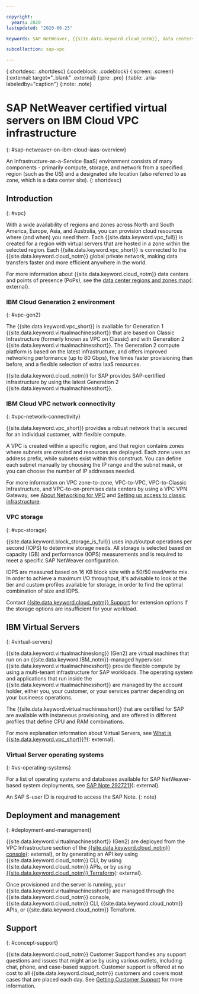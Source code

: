 ```yaml
---

copyright:
  years: 2020
lastupdated: "2020-06-25"

keywords: SAP NetWeaver, {{site.data.keyword.cloud_notm}}, data centers, {{site.data.keyword.baremetal_short}}, deployment, VLANs, SAP Certified, database

subcollection: sap-vpc

---
```


{:shortdesc: .shortdesc}
{:codeblock: .codeblock}
{:screen: .screen}
{:external: target="_blank" .external}
{:pre: .pre}
{:table: .aria-labeledby="caption"}
{:note: .note}

# SAP NetWeaver certified virtual servers on IBM Cloud VPC infrastructure
{: #sap-netweaver-on-ibm-cloud-iaas-overview}

An Infrastructure-as-a-Service (IaaS) environment consists of many components - primarily compute, storage, and network from a specified region (such as the US) and a designated site location (also referred to as zone, which is a data center site).
{: shortdesc}


## Introduction
{: #vpc}

With a wide availability of regions and zones across North and South America, Europe, Asia, and Australia, you can provision cloud resources where (and when) you need them. Each {{site.data.keyword.vpc_full}} is created for a region with virtual servers that are hosted in a zone within the selected region. Each {{site.data.keyword.vpc_short}} is connected to the {{site.data.keyword.cloud_notm}} global private network, making data transfers faster and more efficient anywhere in the world.

For more information about {{site.data.keyword.cloud_notm}} data centers and points of presence (PoPs), see the [data center regions and zones map](https://www.ibm.com/cloud/data-centers/#datacentermap){: external}.

### IBM Cloud Generation 2 environment
{: #vpc-gen2}

The {{site.data.keyword.vpc_short}} is available for Generation 1 {{site.data.keyword.virtualmachinesshort}} that are based on Classic Infrastructure (formerly known as VPC on Classic) and with Generation 2 {{site.data.keyword.virtualmachinesshort}}. The Generation 2 compute platform is based on the latest infrastructure, and offers improved networking performance (up to 80 Gbps), five times faster provisioning than before, and a flexible selection of extra IaaS resources. 

{{site.data.keyword.cloud_notm}} for SAP provides SAP-certified infrastructure by using the latest Generation 2 {{site.data.keyword.virtualmachinesshort}}.

### IBM Cloud VPC network connectivity 
{: #vpc-network-connectivity}

{{site.data.keyword.vpc_short}} provides a robust network that is secured for an individual customer, with flexible compute.

A VPC is created within a specific region, and that region contains zones where subnets are created and resources are deployed. Each zone uses an address prefix, while subnets exist within this construct. You can define each subnet manually by choosing the IP range and the subnet mask, or you can choose the number of IP addresses needed.

For more information on VPC zone-to-zone, VPC-to-VPC, VPC-to-Classic Infrastructure, and VPC-to-on-premises data centers by using a VPC VPN Gateway, see [About Networking for VPC](/docs/vpc?topic=vpc-about-networking-for-vpc) and [Setting up access to classic infrastructure](/docs/vpc?topic=vpc-setting-up-access-to-classic-infrastructure).


### VPC storage 
{: #vpc-storage}

{{site.data.keyword.block_storage_is_full}} uses input/output operations per second (IOPS) to determine storage needs. All storage is selected based on capacity (GB) and performance (IOPS) measurements and is required to meet a specific SAP NetWeaver configuration.

IOPS are measured based on 16 KB block size with a 50/50 read/write mix. In order to achieve a maximum I/O throughput, it's advisable to look at the tier and custom profiles available for storage, in order to find the optimal combination of size and IOPS.

Contact [{{site.data.keyword.cloud_notm}} Support](/docs/get-support?topic=get-support-getting-customer-support#getting-customer-support) for extension options if the storage options are insufficient for your workload.


## IBM Virtual Servers 
{: #virtual-servers}

{{site.data.keyword.virtualmachineslong}} (Gen2) are virtual machines that run on an {{site.data.keyword.IBM_notm}}-managed hypervisor. {{site.data.keyword.virtualmachinesshort}} provide flexible compute by using a multi-tenant infrastructure for SAP workloads. The operating system and applications that run inside the {{site.data.keyword.virtualmachinesshort}} are managed by the account holder, either you, your customer, or your services partner depending on your busineess operations.

The {{site.data.keyword.virtualmachinesshort}} that are certified for SAP are available with instaneous provisioning, and are offered in different profiles that define CPU and RAM combinations.

For more explanation information about Virtual Servers, see [What is {{site.data.keyword.vpc_short}}?](https://www.ibm.com/cloud/learn/vpc){: external}.

### Virtual Server operating systems
{: #vs-operating-systems}

For a list of operating systems and databases available for SAP NetWeaver-based system deployments, see [SAP Note 2927211](https://launchpad.support.sap.com/#/notes/2927211){: external}. 

  An SAP S-user ID is required to access the SAP Note. 
  {: note}

## Deployment and management
{: #deployment-and-management}

{{site.data.keyword.virtualmachinesshort}} (Gen2) are deployed from the VPC Infrastructure section of the [{{site.data.keyword.cloud_notm}} console](https://cloud.ibm.com/login){: external}, or by generating an API key using {{site.data.keyword.cloud_notm}} CLI, by using {{site.data.keyword.cloud_notm}} APIs, or by using [{{site.data.keyword.cloud_notm}} Terraform](https://ibm-cloud.github.io/tf-ibm-docs/index.html){: external}. 

Once provisioned and the server is running, your {{site.data.keyword.virtualmachinesshort}} are managed through the {{site.data.keyword.cloud_notm}} console, {{site.data.keyword.cloud_notm}} CLI, {{site.data.keyword.cloud_notm}} APIs, or {{site.data.keyword.cloud_notm}} Terraform. 

## Support
{: #concept-support}

{{site.data.keyword.cloud_notm}} Customer Support handles any support questions and issues that might arise by using various outlets, including chat, phone, and case-based support. Customer support is offered at no cost to all {{site.data.keyword.cloud_notm}} customers and covers most cases that are placed each day. See [Getting Customer Support](/docs/get-support?topic=get-support-getting-customer-support#getting-customer-support) for more information.
